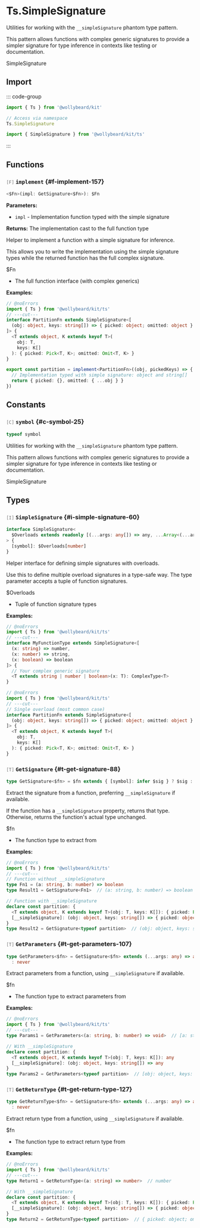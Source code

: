 # Ts.SimpleSignature

Utilities for working with the `__simpleSignature` phantom type pattern.

This pattern allows functions with complex generic signatures to provide a simpler signature for type inference in contexts like testing or documentation.

SimpleSignature

## Import

::: code-group

```typescript [Namespace]
import { Ts } from '@wollybeard/kit'

// Access via namespace
Ts.SimpleSignature
```

```typescript [Barrel]
import { SimpleSignature } from '@wollybeard/kit/ts'
```

:::

## Functions

### <span style="opacity: 0.6; font-weight: normal; font-size: 0.85em;">`[F]`</span> `implement`<SourceLink inline href="https://github.com/jasonkuhrt/kit/blob/main/./src/utils/ts/simple-signature.ts#L157" /> {#f-implement-157}

```typescript
<$Fn>(impl: GetSignature<$Fn>): $Fn
```

**Parameters:**

- `impl` - Implementation function typed with the simple signature

**Returns:** The implementation cast to the full function type

Helper to implement a function with a simple signature for inference.

This allows you to write the implementation using the simple signature types while the returned function has the full complex signature.

$Fn

- The full function interface (with complex generics)

**Examples:**

```typescript twoslash
// @noErrors
import { Ts } from '@wollybeard/kit/ts'
// ---cut---
interface PartitionFn extends SimpleSignature<[
  (obj: object, keys: string[]) => { picked: object; omitted: object }
]> {
  <T extends object, K extends keyof T>(
    obj: T,
    keys: K[]
  ): { picked: Pick<T, K>; omitted: Omit<T, K> }
}

export const partition = implement<PartitionFn>((obj, pickedKeys) => {
  // Implementation typed with simple signature: object and string[]
  return { picked: {}, omitted: { ...obj } }
})
```

## Constants

### <span style="opacity: 0.6; font-weight: normal; font-size: 0.85em;">`[C]`</span> `symbol`<SourceLink inline href="https://github.com/jasonkuhrt/kit/blob/main/./src/utils/ts/simple-signature.ts#L25" /> {#c-symbol-25}

```typescript
typeof symbol
```

Utilities for working with the `__simpleSignature` phantom type pattern.

This pattern allows functions with complex generic signatures to provide a simpler signature for type inference in contexts like testing or documentation.

SimpleSignature

## Types

### <span style="opacity: 0.6; font-weight: normal; font-size: 0.85em;">`[I]`</span> `SimpleSignature`<SourceLink inline href="https://github.com/jasonkuhrt/kit/blob/main/./src/utils/ts/simple-signature.ts#L60" /> {#i-simple-signature-60}

```typescript
interface SimpleSignature<
  $Overloads extends readonly [(...args: any[]) => any, ...Array<(...args: any[]) => any>],
> {
  [symbol]: $Overloads[number]
}
```

Helper interface for defining simple signatures with overloads.

Use this to define multiple overload signatures in a type-safe way. The type parameter accepts a tuple of function signatures.

$Overloads

- Tuple of function signature types

**Examples:**

```typescript twoslash
// @noErrors
import { Ts } from '@wollybeard/kit/ts'
// ---cut---
interface MyFunctionType extends SimpleSignature<[
  (x: string) => number,
  (x: number) => string,
  (x: boolean) => boolean
]> {
  // Your complex generic signature
  <T extends string | number | boolean>(x: T): ComplexType<T>
}
```

```typescript twoslash
// @noErrors
import { Ts } from '@wollybeard/kit/ts'
// ---cut---
// Single overload (most common case)
interface PartitionFn extends SimpleSignature<[
  (obj: object, keys: string[]) => { picked: object; omitted: object }
]> {
  <T extends object, K extends keyof T>(
    obj: T,
    keys: K[]
  ): { picked: Pick<T, K>; omitted: Omit<T, K> }
}
```

### <span style="opacity: 0.6; font-weight: normal; font-size: 0.85em;">`[T]`</span> `GetSignature`<SourceLink inline href="https://github.com/jasonkuhrt/kit/blob/main/./src/utils/ts/simple-signature.ts#L88" /> {#t-get-signature-88}

```typescript
type GetSignature<$fn> = $fn extends { [symbol]: infer $sig } ? $sig : $fn
```

Extract the signature from a function, preferring `__simpleSignature` if available.

If the function has a `__simpleSignature` property, returns that type. Otherwise, returns the function's actual type unchanged.

$fn

- The function type to extract from

**Examples:**

```typescript twoslash
// @noErrors
import { Ts } from '@wollybeard/kit/ts'
// ---cut---
// Function without __simpleSignature
type Fn1 = (a: string, b: number) => boolean
type Result1 = GetSignature<Fn1>  // (a: string, b: number) => boolean

// Function with __simpleSignature
declare const partition: {
  <T extends object, K extends keyof T>(obj: T, keys: K[]): { picked: Pick<T, K>; omitted: Omit<T, K> }
  [__simpleSignature]: (obj: object, keys: string[]) => { picked: object; omitted: object }
}
type Result2 = GetSignature<typeof partition>  // (obj: object, keys: string[]) => { picked: object; omitted: object }
```

### <span style="opacity: 0.6; font-weight: normal; font-size: 0.85em;">`[T]`</span> `GetParameters`<SourceLink inline href="https://github.com/jasonkuhrt/kit/blob/main/./src/utils/ts/simple-signature.ts#L107" /> {#t-get-parameters-107}

```typescript
type GetParameters<$fn> = GetSignature<$fn> extends (...args: any) => any ? Parameters<GetSignature<$fn>>
  : never
```

Extract parameters from a function, using `__simpleSignature` if available.

$fn

- The function type to extract parameters from

**Examples:**

```typescript twoslash
// @noErrors
import { Ts } from '@wollybeard/kit/ts'
// ---cut---
type Params1 = GetParameters<(a: string, b: number) => void>  // [a: string, b: number]

// With __simpleSignature
declare const partition: {
  <T extends object, K extends keyof T>(obj: T, keys: K[]): any
  [__simpleSignature]: (obj: object, keys: string[]) => any
}
type Params2 = GetParameters<typeof partition>  // [obj: object, keys: string[]]
```

### <span style="opacity: 0.6; font-weight: normal; font-size: 0.85em;">`[T]`</span> `GetReturnType`<SourceLink inline href="https://github.com/jasonkuhrt/kit/blob/main/./src/utils/ts/simple-signature.ts#L127" /> {#t-get-return-type-127}

```typescript
type GetReturnType<$fn> = GetSignature<$fn> extends (...args: any) => any ? ReturnType<GetSignature<$fn>>
  : never
```

Extract return type from a function, using `__simpleSignature` if available.

$fn

- The function type to extract return type from

**Examples:**

```typescript twoslash
// @noErrors
import { Ts } from '@wollybeard/kit/ts'
// ---cut---
type Return1 = GetReturnType<(a: string) => number>  // number

// With __simpleSignature
declare const partition: {
  <T extends object, K extends keyof T>(obj: T, keys: K[]): { picked: Pick<T, K>; omitted: Omit<T, K> }
  [__simpleSignature]: (obj: object, keys: string[]) => { picked: object; omitted: object }
}
type Return2 = GetReturnType<typeof partition>  // { picked: object; omitted: object }
```
